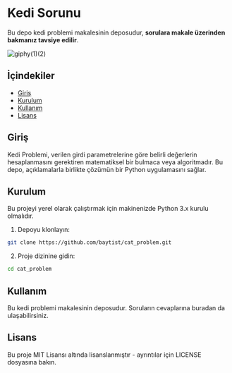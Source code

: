 # Kedi Sorunu

Bu depo kedi problemi makalesinin deposudur, **sorulara makale üzerinden bakmanız tavsiye edilir**.

![giphy(1)(2)](https://github.com/user-attachments/assets/35a2e1e3-6f6d-49cb-9bd6-cee1cceee4c6)

## İçindekiler

- [Giriş](#introduction)
- [Kurulum](#installation)
- [Kullanım](#usage)
- [Lisans](#lisans)

## Giriş

Kedi Problemi, verilen girdi parametrelerine göre belirli değerlerin hesaplanmasını gerektiren matematiksel bir bulmaca veya algoritmadır. Bu depo, açıklamalarla birlikte çözümün bir Python uygulamasını sağlar.

## Kurulum

Bu projeyi yerel olarak çalıştırmak için makinenizde Python 3.x kurulu olmalıdır.

1. Depoyu klonlayın:
   
  ```bash
  git clone https://github.com/baytist/cat_problem.git
  ```
2. Proje dizinine gidin:
   
  ```bash
  cd cat_problem
  ```

## Kullanım

Bu kedi problemi makalesinin deposudur. Soruların cevaplarına buradan da ulaşabilirsiniz.

## Lisans

Bu proje MIT Lisansı altında lisanslanmıştır - ayrıntılar için LICENSE dosyasına bakın.
